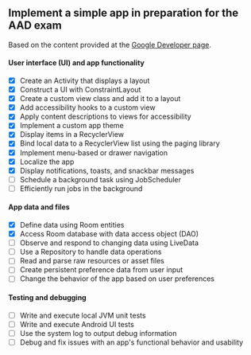 ## Implement a simple app in preparation for the AAD exam

Based on the content provided at the [Google Developer page](https://developers.google.com/training/certification/associate-android-developer/#exam-content).

#### User interface (UI) and app functionality
- [x] Create an Activity that displays a layout
- [x] Construct a UI with ConstraintLayout
- [x] Create a custom view class and add it to a layout
- [x] Add accessibility hooks to a custom view
- [x] Apply content descriptions to views for accessibility
- [x] Implement a custom app theme
- [x] Display items in a RecyclerView
- [x] Bind local data to a RecyclerView list using the paging library
- [x] Implement menu-based or drawer navigation
- [x] Localize the app
- [x] Display notifications, toasts, and snackbar messages
- [ ] Schedule a background task using JobScheduler
- [ ] Efficiently run jobs in the background

#### App data and files
- [x] Define data using Room entities
- [x] Access Room database with data access object (DAO)
- [ ] Observe and respond to changing data using LiveData
- [ ] Use a Repository to handle data operations
- [ ] Read and parse raw resources or asset files
- [ ] Create persistent preference data from user input
- [ ] Change the behavior of the app based on user preferences

#### Testing and debugging
- [ ] Write and execute local JVM unit tests
- [ ] Write and execute Android UI tests
- [ ] Use the system log to output debug information
- [ ] Debug and fix issues with an app's functional behavior and usability